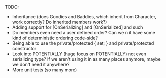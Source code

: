 TODO:

* Inheritance (does Goodies and Baddies, which inherit from Character, work correctly? Do inherited members work?)
* Adding support for [OnSerializing] and [OnSerialized] and such
* Do members even need a user defined order? Can we n it have some kind of deterministic ordering code-side?
* Being able to use the private/protected { set; } and private/protected constructor
* Look into POTENTIALLY (huge focus on POTENTIALLY) not even serializing type? If we aren't using it in as many places anymore, maybe we don't need it anywhere?
* More unit tests (so many more)
